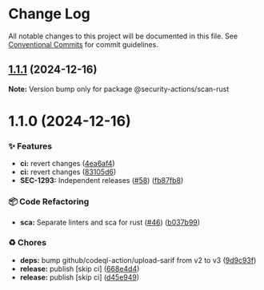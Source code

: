 # Change Log

All notable changes to this project will be documented in this file.
See [Conventional Commits](https://conventionalcommits.org) for commit guidelines.

## [1.1.1](https://github.com/Kong/public-shared-actions/compare/@security-actions/scan-rust@1.1.0...@security-actions/scan-rust@1.1.1) (2024-12-16)

**Note:** Version bump only for package @security-actions/scan-rust





# 1.1.0 (2024-12-16)


### ✨ Features

* **ci:** revert changes ([4ea6af4](https://github.com/Kong/public-shared-actions/commit/4ea6af4a43d3fc3695f27945376fb6a7aff47b30))
* **ci:** revert changes ([83105d6](https://github.com/Kong/public-shared-actions/commit/83105d674d1d85733477145289a0f195bc92940d))
* **SEC-1293:** Independent releases ([#58](https://github.com/Kong/public-shared-actions/issues/58)) ([fb87fb8](https://github.com/Kong/public-shared-actions/commit/fb87fb8b11c77c8e35494829210ae2adf2a04461))


### 📦 Code Refactoring

* **sca:** Separate linters and sca for rust ([#46](https://github.com/Kong/public-shared-actions/issues/46)) ([b037b99](https://github.com/Kong/public-shared-actions/commit/b037b9950d987b47b5caf3d418fa09ffc046e6ca))


### ♻️ Chores

* **deps:** bump github/codeql-action/upload-sarif from v2 to v3 ([9d9c93f](https://github.com/Kong/public-shared-actions/commit/9d9c93f3941969daff746687035bf8157514a300))
* **release:** publish [skip ci] ([668e4d4](https://github.com/Kong/public-shared-actions/commit/668e4d4110f5ff4c45b05795f6d7a4af0433a66b))
* **release:** publish [skip ci] ([d45e949](https://github.com/Kong/public-shared-actions/commit/d45e949cac4fd5a308d48e1cdd8f5c32211960a1))
